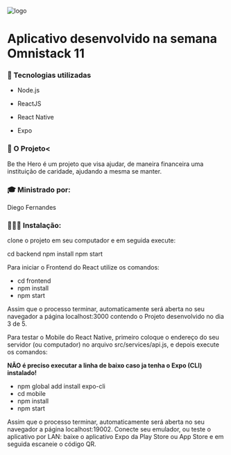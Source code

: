  ![logo](https://user-images.githubusercontent.com/58996814/77831621-117bde00-710f-11ea-9296-f80a5d0898e4.png)

# Aplicativo desenvolvido na semana Omnistack 11
  
### 🚀 Tecnologias utilizadas</h3>
  

* Node.js

* ReactJS

* React Native

* Expo


### 📘 O Projeto<
  
Be the Hero é um projeto que visa ajudar, de maneira financeira uma instituição de caridade, ajudando a mesma se manter.
</hgroup>

<h3>🎓 Ministrado por:</h3>

Diego Fernandes

### 👨🏻‍💻 Instalação:

clone o projeto em seu computador e em seguida execute:

cd backend
npm install
npm start

Para iniciar o Frontend do React utilize os comandos:

* cd frontend
* npm install
* npm start

Assim que o processo terminar, automaticamente será aberta no seu navegador a página localhost:3000 contendo o Projeto desenvolvido no dia 3 de 5.

Para testar o Mobile do React Native, primeiro coloque o endereço do seu servidor (ou computador) no arquivo src/services/api.js, e depois execute os comandos:

**NÃO é preciso executar a linha de baixo caso ja tenha o Expo (CLI) instalado!**

* npm global add install expo-cli
* cd mobile
* npm install
* npm start

Assim que o processo terminar, automaticamente será aberta no seu navegador a página localhost:19002. Conecte seu emulador, ou teste o aplicativo por LAN: baixe o aplicativo Expo da Play Store ou App Store e em seguida escaneie o código QR.
